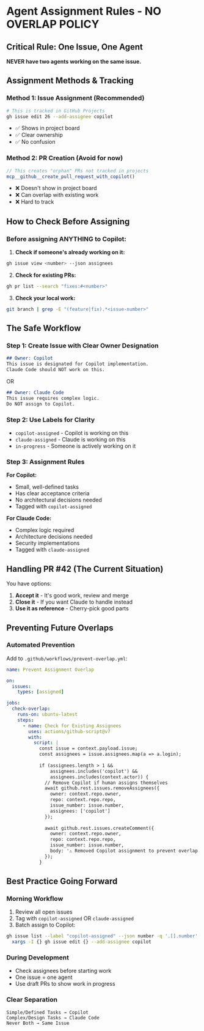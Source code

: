 # Agent Assignment Rules - NO OVERLAP POLICY

## Critical Rule: One Issue, One Agent

**NEVER have two agents working on the same issue.**

## Assignment Methods & Tracking

### Method 1: Issue Assignment (Recommended)
```bash
# This is tracked in GitHub Projects
gh issue edit 26 --add-assignee copilot
```
- ✅ Shows in project board
- ✅ Clear ownership
- ✅ No confusion

### Method 2: PR Creation (Avoid for now)
```javascript
// This creates "orphan" PRs not tracked in projects
mcp__github__create_pull_request_with_copilot()
```
- ❌ Doesn't show in project board
- ❌ Can overlap with existing work
- ❌ Hard to track

## How to Check Before Assigning

### Before assigning ANYTHING to Copilot:

1. **Check if someone's already working on it:**
```bash
gh issue view <number> --json assignees
```

2. **Check for existing PRs:**
```bash
gh pr list --search "fixes:#<number>"
```

3. **Check your local work:**
```bash
git branch | grep -E "(feature|fix).*<issue-number>"
```

## The Safe Workflow

### Step 1: Create Issue with Clear Owner Designation
```markdown
## Owner: Copilot
This issue is designated for Copilot implementation.
Claude Code should NOT work on this.
```

OR

```markdown
## Owner: Claude Code
This issue requires complex logic.
Do NOT assign to Copilot.
```

### Step 2: Use Labels for Clarity
- `copilot-assigned` - Copilot is working on this
- `claude-assigned` - Claude is working on this
- `in-progress` - Someone is actively working on it

### Step 3: Assignment Rules

**For Copilot:**
- Small, well-defined tasks
- Has clear acceptance criteria
- No architectural decisions needed
- Tagged with `copilot-assigned`

**For Claude Code:**
- Complex logic required
- Architecture decisions needed
- Security implementations
- Tagged with `claude-assigned`

## Handling PR #42 (The Current Situation)

You have options:

1. **Accept it** - It's good work, review and merge
2. **Close it** - If you want Claude to handle instead
3. **Use it as reference** - Cherry-pick good parts

## Preventing Future Overlaps

### Automated Prevention
Add to `.github/workflows/prevent-overlap.yml`:
```yaml
name: Prevent Assignment Overlap

on:
  issues:
    types: [assigned]

jobs:
  check-overlap:
    runs-on: ubuntu-latest
    steps:
      - name: Check for Existing Assignees
        uses: actions/github-script@v7
        with:
          script: |
            const issue = context.payload.issue;
            const assignees = issue.assignees.map(a => a.login);
            
            if (assignees.length > 1 && 
                assignees.includes('copilot') && 
                assignees.includes(context.actor)) {
              // Remove Copilot if human assigns themselves
              await github.rest.issues.removeAssignees({
                owner: context.repo.owner,
                repo: context.repo.repo,
                issue_number: issue.number,
                assignees: ['copilot']
              });
              
              await github.rest.issues.createComment({
                owner: context.repo.owner,
                repo: context.repo.repo,
                issue_number: issue.number,
                body: '⚠️ Removed Copilot assignment to prevent overlap with human developer.'
              });
            }
```

## Best Practice Going Forward

### Morning Workflow
1. Review all open issues
2. Tag with `copilot-assigned` OR `claude-assigned`
3. Batch assign to Copilot:
```bash
gh issue list --label "copilot-assigned" --json number -q '.[].number' | \
  xargs -I {} gh issue edit {} --add-assignee copilot
```

### During Development
- Check assignees before starting work
- One issue = one agent
- Use draft PRs to show work in progress

### Clear Separation
```
Simple/Defined Tasks → Copilot
Complex/Design Tasks → Claude Code
Never Both → Same Issue
```